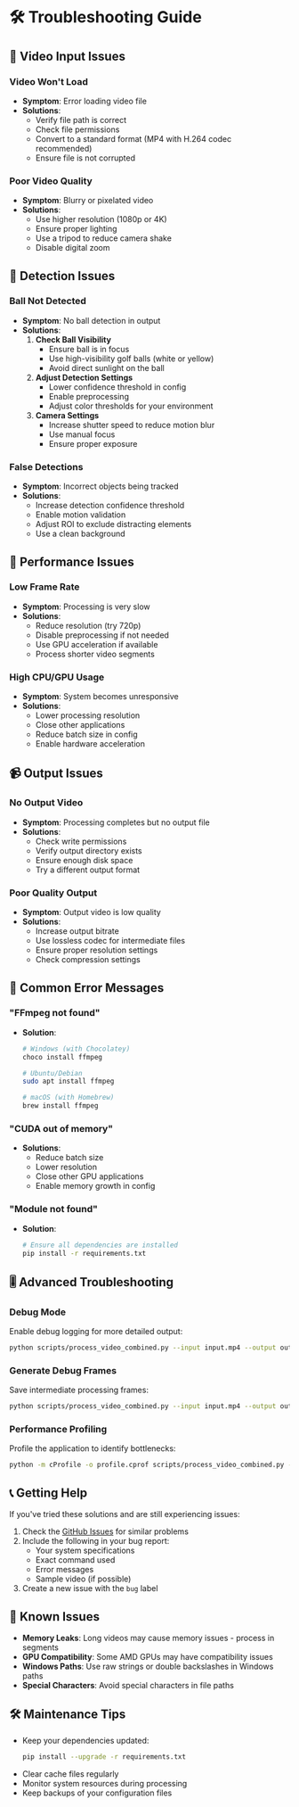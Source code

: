 # 🛠️ Troubleshooting Guide

## 🎥 Video Input Issues

### Video Won't Load
- **Symptom**: Error loading video file
- **Solutions**:
  - Verify file path is correct
  - Check file permissions
  - Convert to a standard format (MP4 with H.264 codec recommended)
  - Ensure file is not corrupted

### Poor Video Quality
- **Symptom**: Blurry or pixelated video
- **Solutions**:
  - Use higher resolution (1080p or 4K)
  - Ensure proper lighting
  - Use a tripod to reduce camera shake
  - Disable digital zoom

## 🎯 Detection Issues

### Ball Not Detected
- **Symptom**: No ball detection in output
- **Solutions**:
  1. **Check Ball Visibility**
     - Ensure ball is in focus
     - Use high-visibility golf balls (white or yellow)
     - Avoid direct sunlight on the ball
  2. **Adjust Detection Settings**
     - Lower confidence threshold in config
     - Enable preprocessing
     - Adjust color thresholds for your environment
  3. **Camera Settings**
     - Increase shutter speed to reduce motion blur
     - Use manual focus
     - Ensure proper exposure

### False Detections
- **Symptom**: Incorrect objects being tracked
- **Solutions**:
  - Increase detection confidence threshold
  - Enable motion validation
  - Adjust ROI to exclude distracting elements
  - Use a clean background

## 🚀 Performance Issues

### Low Frame Rate
- **Symptom**: Processing is very slow
- **Solutions**:
  - Reduce resolution (try 720p)
  - Disable preprocessing if not needed
  - Use GPU acceleration if available
  - Process shorter video segments

### High CPU/GPU Usage
- **Symptom**: System becomes unresponsive
- **Solutions**:
  - Lower processing resolution
  - Close other applications
  - Reduce batch size in config
  - Enable hardware acceleration

## 📹 Output Issues

### No Output Video
- **Symptom**: Processing completes but no output file
- **Solutions**:
  - Check write permissions
  - Verify output directory exists
  - Ensure enough disk space
  - Try a different output format

### Poor Quality Output
- **Symptom**: Output video is low quality
- **Solutions**:
  - Increase output bitrate
  - Use lossless codec for intermediate files
  - Ensure proper resolution settings
  - Check compression settings

## 🔧 Common Error Messages

### "FFmpeg not found"
- **Solution**:
  ```bash
  # Windows (with Chocolatey)
  choco install ffmpeg
  
  # Ubuntu/Debian
  sudo apt install ffmpeg
  
  # macOS (with Homebrew)
  brew install ffmpeg
  ```

### "CUDA out of memory"
- **Solutions**:
  - Reduce batch size
  - Lower resolution
  - Close other GPU applications
  - Enable memory growth in config

### "Module not found"
- **Solution**:
  ```bash
  # Ensure all dependencies are installed
  pip install -r requirements.txt
  ```

## 🎚️ Advanced Troubleshooting

### Debug Mode
Enable debug logging for more detailed output:
```bash
python scripts/process_video_combined.py --input input.mp4 --output output.mp4 --debug
```

### Generate Debug Frames
Save intermediate processing frames:
```bash
python scripts/process_video_combined.py --input input.mp4 --output output.mp4 --debug_frames
```

### Performance Profiling
Profile the application to identify bottlenecks:
```bash
python -m cProfile -o profile.cprof scripts/process_video_combined.py --input input.mp4
```

## 📞 Getting Help

If you've tried these solutions and are still experiencing issues:
1. Check the [GitHub Issues](https://github.com/yourusername/GolfShotTracer/issues) for similar problems
2. Include the following in your bug report:
   - Your system specifications
   - Exact command used
   - Error messages
   - Sample video (if possible)
3. Create a new issue with the `bug` label

## 🔄 Known Issues

- **Memory Leaks**: Long videos may cause memory issues - process in segments
- **GPU Compatibility**: Some AMD GPUs may have compatibility issues
- **Windows Paths**: Use raw strings or double backslashes in Windows paths
- **Special Characters**: Avoid special characters in file paths

## 🛠️ Maintenance Tips

- Keep your dependencies updated:
  ```bash
  pip install --upgrade -r requirements.txt
  ```
- Clear cache files regularly
- Monitor system resources during processing
- Keep backups of your configuration files
